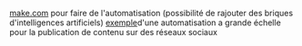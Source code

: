 [make.com](make.com) pour faire de l'automatisation (possibilité de rajouter des briques d'intelligences artificiels) [exemple](https://www.youtube.com/watch?v=JRunkvugXYw)d'une automatisation a grande échelle pour la publication de contenu sur des réseaux sociaux
